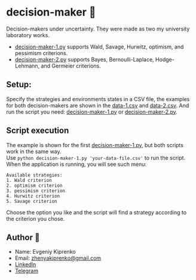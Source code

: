 # decision-maker :deciduous_tree:

Decision-makers under uncertainty. They were made as two my university laboratory works.<br/>

- [decision-maker-1.py](decision-maker-1.py) supports Wald, Savage, Hurwitz, optimism, and pessimism criterions.
- [decision-maker-2.py](decision-maker-2.py) supports Bayes, Bernoulli-Laplace, Hodge-Lehmann, and Germeier
  criterions. <br/>

## Setup:

Specify the strategies and environments states in a CSV file, the examples for both decision-makers are shown in
the [data-1.csv](data-1.csv) and [data-2.csv](data-2.csv). And run the script you
need: [decision-maker-1.py](decision-maker-1.py) or [decision-maker-2.py](decision-maker-2.py).

## Script execution

The example is shown for the first [decision-maker-1.py](decision-maker-1.py), but both scripts work in the same
way.<br/>
Use `python decision-maker-1.py 'your-data-file.csv'` to run the script.<br/>
When the application is running, you will see such menu:

`Available strategies:`<br/>
`1. Wald criterion`<br/>
`2. optimism criterion`<br/>
`3. pessimism criterion`<br/>
`4. Hurwitz criterion`<br/>
`5. Savage criterion`<br/>

Choose the option you like and the script will find a strategy according to the criterion you chose.

## Author :panda_face:

- Name: Evgeniy Kiprenko
- Email: zhenyakiprenko@gmail.com
- [LinkedIn](https://www.linkedin.com/in/evgeniy-kiprenko/)
- [Telegram](https://t.me/Jus7XV)
